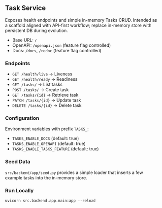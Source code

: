 ## Task Service

Exposes health endpoints and simple in-memory Tasks CRUD. Intended as a scaffold aligned with API-first workflow; replace in-memory store with persistent DB during evolution.

- Base URL: `/`
- OpenAPI: `/openapi.json` (feature flag controlled)
- Docs: `/docs`, `/redoc` (feature flag controlled)

### Endpoints
- `GET /health/live` → Liveness
- `GET /health/ready` → Readiness
- `GET /tasks/` → List tasks
- `POST /tasks/` → Create task
- `GET /tasks/{id}` → Retrieve task
- `PATCH /tasks/{id}` → Update task
- `DELETE /tasks/{id}` → Delete task

### Configuration
Environment variables with prefix `TASKS_`:
- `TASKS_ENABLE_DOCS` (default: true)
- `TASKS_ENABLE_OPENAPI` (default: true)
- `TASKS_ENABLE_TASKS_FEATURE` (default: true)

### Seed Data
`src/backend/app/seed.py` provides a simple loader that inserts a few example tasks into the in-memory store.

### Run Locally
```
uvicorn src.backend.app.main:app --reload
```

